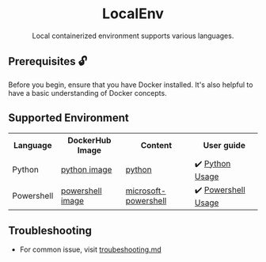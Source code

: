 <h1 align="center">LocalEnv</h1>

<p align="center">Local containerized environment supports various languages.</p>

## Prerequisites 🔓

Before you begin, ensure that you have Docker installed. It's also helpful to have a basic understanding of Docker concepts.

## Supported Environment

<table>
    <tr>
        <th>Language</th>
        <th>DockerHub Image</th>
        <th>Content</th>
        <th>User guide</th>
    </tr>
    <tr>
        <td>Python</td>
        <td><a href="https://hub.docker.com/_/python">python image</a></td>
        <td><a href="./env/python/">python</a></td>
        <td>✔️ <a href="./env/python/README.md">Python Usage</a></td>
    </tr>
    <tr>
        <td>Powershell</td>
        <td><a href="./env/powershell/">powershell image</a></td>
        <td><a href="https://hub.docker.com/_/microsoft-powershell">microsoft-powershell</a></td>
        <td>✔️ <a href="./env/powershell/README.md">Powershell Usage</a></td>
    </tr>
</table>

## Troubleshooting

- For common issue, visit [troubeshooting.md](./docs/troubeshooting.md)
